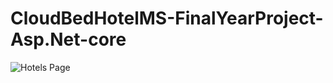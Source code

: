 # CloudBedHotelMS-FinalYearProject-Asp.Net-core

![Hotels Page](https://user-images.githubusercontent.com/57206058/85142580-0b0a8780-b262-11ea-8acb-089db4d64257.png)

